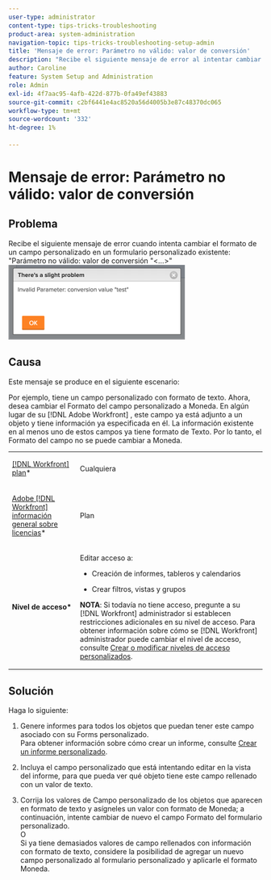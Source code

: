```yaml
---
user-type: administrator
content-type: tips-tricks-troubleshooting
product-area: system-administration
navigation-topic: tips-tricks-troubleshooting-setup-admin
title: 'Mensaje de error: Parámetro no válido: valor de conversión'
description: "Recibe el siguiente mensaje de error al intentar cambiar el formato de un campo personalizado en un formulario personalizado existente: 'Parámetro no válido: valor de conversión `&lt;..&gt;`'"
author: Caroline
feature: System Setup and Administration
role: Admin
exl-id: 4f7aac95-4afb-422d-877b-0fa49ef43883
source-git-commit: c2bf6441e4ac8520a56d4005b3e87c48370dc065
workflow-type: tm+mt
source-wordcount: '332'
ht-degree: 1%

---
```


# Mensaje de error: Parámetro no válido: valor de conversión

## Problema

Recibe el siguiente mensaje de error cuando intenta cambiar el formato de un campo personalizado en un formulario personalizado existente: &quot;Parámetro no válido: valor de conversión &quot;&lt;...>&quot;\
![custom_field_format_invalid_parameter_error.png](assets/custom-field-format-invalid-parameter-error-350x148.png)

## Causa

Este mensaje se produce en el siguiente escenario:

Por ejemplo, tiene un campo personalizado con formato de texto.  Ahora, desea cambiar el Formato del campo personalizado a Moneda. En algún lugar de su [!DNL Adobe Workfront] , este campo ya está adjunto a un objeto y tiene información ya especificada en él. La información existente en al menos uno de estos campos ya tiene formato de Texto. Por lo tanto, el Formato del campo no se puede cambiar a Moneda.

<table style="table-layout:auto"> 
 <col> 
 <col> 
 <tbody> 
  <tr> 
   <td role="rowheader"> <p><a href="https://www.workfront.com/plans" target="_blank">[!DNL Workfront] plan</a>*</p> </td> 
   <td>Cualquiera</td> 
  </tr> 
  <tr> 
   <td role="rowheader"> <p><a href="../../administration-and-setup/add-users/access-levels-and-object-permissions/wf-licenses.md" class="MCXref xref">Adobe [!DNL Workfront] información general sobre licencias</a>*</p> </td> 
   <td>Plan</td> 
  </tr> 
  <tr data-mc-conditions=""> 
   <td role="rowheader"><strong>Nivel de acceso*</strong> </td> 
   <td> <p>Editar acceso a:</p> 
    <ul> 
     <li> <p>Creación de informes, tableros y calendarios</p> </li> 
     <li> <p>Crear filtros, vistas y grupos</p> </li> 
    </ul> <p><b>NOTA</b>: Si todavía no tiene acceso, pregunte a su [!DNL Workfront] administrador si establecen restricciones adicionales en su nivel de acceso. Para obtener información sobre cómo se [!DNL Workfront] administrador puede cambiar el nivel de acceso, consulte <a href="../../administration-and-setup/add-users/configure-and-grant-access/create-modify-access-levels.md" class="MCXref xref">Crear o modificar niveles de acceso personalizados</a>.</p> </td> 
  </tr> 
 </tbody> 
</table>

## Solución

Haga lo siguiente:

1. Genere informes para todos los objetos que puedan tener este campo asociado con su Forms personalizado.\
   Para obtener información sobre cómo crear un informe, consulte [Crear un informe personalizado](../../reports-and-dashboards/reports/creating-and-managing-reports/create-custom-report.md).

1. Incluya el campo personalizado que está intentando editar en la vista del informe, para que pueda ver qué objeto tiene este campo rellenado con un valor de texto.
1. Corrija los valores de Campo personalizado de los objetos que aparecen en formato de texto y asígneles un valor con formato de Moneda; a continuación, intente cambiar de nuevo el campo Formato del formulario personalizado.\
   O\
   Si ya tiene demasiados valores de campo rellenados con información con formato de texto, considere la posibilidad de agregar un nuevo campo personalizado al formulario personalizado y aplicarle el formato Moneda.
